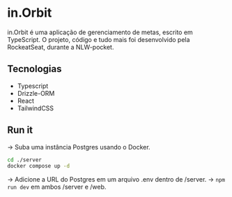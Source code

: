 # in.Orbit
in.Orbit é uma aplicação de gerenciamento de metas, escrito em TypeScript.
O projeto, código e tudo mais foi desenvolvido pela RockeatSeat, durante a NLW-pocket.

## Tecnologias
- Typescript
- Drizzle-ORM
- React
- TailwindCSS

## Run it
-> Suba uma instância Postgres usando o Docker.
```bash
cd ./server
docker compose up -d
```
-> Adicione a URL do Postgres em um arquivo .env dentro de /server.
-> `npm run dev` em ambos /server e /web.
